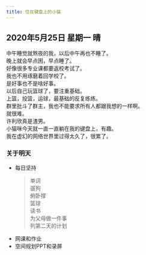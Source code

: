 ```yaml
---
title: 住在键盘上的小猫
---
```

## 2020年5月25日 星期一 晴
中午睡觉就熬夜的我，以后中午再也不睡了。  
晚上就会早点困，早点睡了。  
好像很多专业课都要返校考试了。  
我也不用琢磨着回学校了。  
是好事也不是啥好事。  
以后自己玩篮球了，要注重基础。  
上篮，投篮，运球，最基础的反复练练。  
群里批斗了群主，我也不能要求所有人都跟我想的一样啊。  
就很难。  
许利欣真是渣男。  
小猫咪今天就一直一直躺在我的键盘上，有趣。  
我在虚幻的网络世界里过得太久了，很累了。  
### 关于明天
* 每日坚持
	> 单词  
	> 遛狗  
	> 俯卧撑  
	> 篮球  
	> 读书  
	> 为父母做一件事  
	> 列第二天的计划  
* 网课和作业  
* 空间规划PPT和录屏  